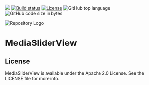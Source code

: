 [![](https://img.shields.io/jitpack/v/github/Zeuskartik/MediaSliderView?label=JitPack)](https://jitpack.io/#Zeuskartik/MediaSliderView)     [![Build status](https://ci.appveyor.com/api/projects/status/9l0ubq1ng77dpm3n?svg=true)](https://ci.appveyor.com/project/Zeuskartik/mediasliderview)    [![License](https://img.shields.io/badge/License-Apache%202.0-orange.svg)](https://opensource.org/licenses/Apache-2.0)    ![GitHub top language](https://img.shields.io/github/languages/top/Zeuskartik/MediaSliderView?color=Green&label=Java)     ![GitHub code size in bytes](https://img.shields.io/github/languages/code-size/Zeuskartik/MediaSliderView?color=Green&label=Code%20Size)

![Repository Logo](https://res.cloudinary.com/kartiksaraf/image/upload/v1564513200/github_MediaSliderView/Media_Slider_View_jkapxa.png)

# MediaSliderView


## License

MediaSliderView is available under the Apache 2.0 License. See the LICENSE file for more info.
